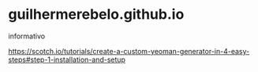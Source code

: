 # guilhermerebelo.github.io
informativo

https://scotch.io/tutorials/create-a-custom-yeoman-generator-in-4-easy-steps#step-1-installation-and-setup
